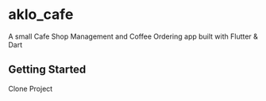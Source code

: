 # aklo_cafe

A small Cafe Shop Management and Coffee Ordering app built with Flutter & Dart

## Getting Started

Clone Project
